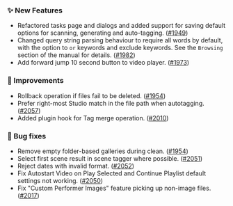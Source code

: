 ### ✨ New Features
* Refactored tasks page and dialogs and added support for saving default options for scanning, generating and auto-tagging. ([#1949](https://github.com/stashapp/stash/pull/1949))
* Changed query string parsing behaviour to require all words by default, with the option to `or` keywords and exclude keywords. See the `Browsing` section of the manual for details. ([#1982](https://github.com/stashapp/stash/pull/1982))
* Add forward jump 10 second button to video player. ([#1973](https://github.com/stashapp/stash/pull/1973))

### 🎨 Improvements
* Rollback operation if files fail to be deleted. ([#1954](https://github.com/stashapp/stash/pull/1954))
* Prefer right-most Studio match in the file path when autotagging. ([#2057](https://github.com/stashapp/stash/pull/2057))
* Added plugin hook for Tag merge operation. ([#2010](https://github.com/stashapp/stash/pull/2010))

### 🐛 Bug fixes
* Remove empty folder-based galleries during clean. ([#1954](https://github.com/stashapp/stash/pull/1954))
* Select first scene result in scene tagger where possible. ([#2051](https://github.com/stashapp/stash/pull/2051))
* Reject dates with invalid format. ([#2052](https://github.com/stashapp/stash/pull/2052))
* Fix Autostart Video on Play Selected and Continue Playlist default settings not working. ([#2050](https://github.com/stashapp/stash/pull/2050))
* Fix "Custom Performer Images" feature picking up non-image files. ([#2017](https://github.com/stashapp/stash/pull/2017))
